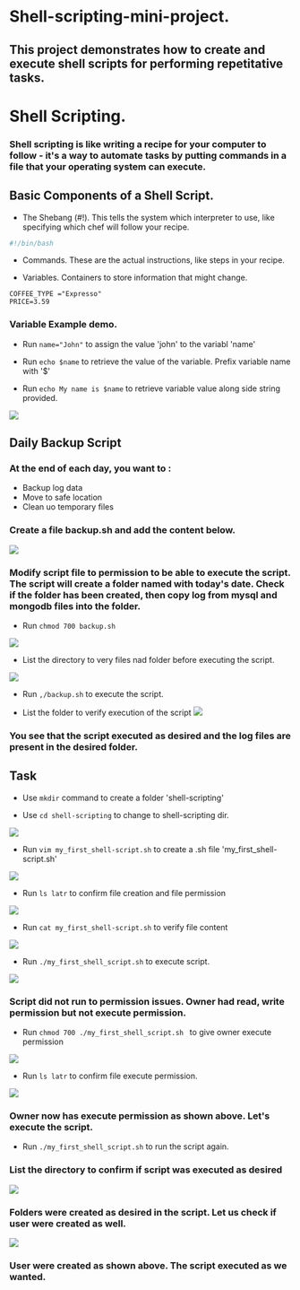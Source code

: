 # Shell-scripting-mini-project.
## This project demonstrates how to create and execute shell scripts for performing repetitative tasks.

# Shell Scripting.

### Shell scripting is like writing a recipe for your computer to follow - it's a way to automate tasks by putting commands in a file that your operating system can execute. 

## Basic Components of a Shell Script.

* The Shebang (#!). This tells the system which interpreter to use, like specifying which chef will follow your recipe.

```bash
#!/bin/bash
```

* Commands. These are the actual instructions, like steps in your recipe.

* Variables. Containers to store information that might change.
```
COFFEE_TYPE ="Expresso"
PRICE=3.59
```
### Variable Example demo.

* Run `name="John"` to assign the value 'john' to the variabl 'name'

* Run `echo $name` to retrieve the value of the variable. Prefix variable name with '$'

* Run `echo My name is $name` to retrieve variable value along side string provided.

![](./img/variable.png)

## Daily Backup Script
### At the end of each day, you want to :
* Backup log data
* Move to safe location
* Clean uo temporary files

### Create a file backup.sh and add the content below.

[](./backup.sh)

![](./img/ls-script.png)


### Modify script file to permission to be able to execute the script. The script will create a folder named with today's date. Check if the folder has been created, then copy log from mysql and mongodb files into the folder.

* Run `chmod 700 backup.sh`

![](./img/chmod.png)

* List the directory to very files nad folder before executing the script.

![](./img/ls-dir.png)

* Run `,/backup.sh` to execute the script.

* List the folder to verify execution of the script
![](./img/ls-after-run.png)

### You see that the script executed as desired and the log files are present in the desired folder.


## Task

* Use `mkdir` command to create a folder 'shell-scripting'

* Use `cd shell-scripting` to change to shell-scripting dir.

![](./img/mkdir-cd-shell-scripting.png)

* Run `vim my_first_shell-script.sh` to create a .sh file 'my_first_shell-script.sh'

![](./img/vim-script.png)

* Run `ls latr` to confirm file creation and file permission

![](./img/ls-latr.png)

* Run `cat my_first_shell-script.sh` to verify file content

![](./img/cat-my-first.png)

* Run `./my_first_shell_script.sh` to execute script.

![](./img/exec-b4-perm.png)

### Script did not run to permission issues. Owner had read, write permission but not execute permission.

* Run `chmod 700 ./my_first_shell_script.sh
` to give owner execute permission

![](./img/chmod2.png)

* Run `ls latr` to confirm file execute permission.

![](./img/ls-latr-sfta-perm.png)

### Owner now has execute permission as shown above. Let's execute the script.

* Run `./my_first_shell_script.sh` to run the script again.

### List the directory to confirm if script was executed as desired

![](./img/ls-to-show-folders.png)

### Folders were created as desired in the script. Let us check if user were created as well.

![](./img/id-users.png)

### User were created as shown above. The script executed as we wanted.
